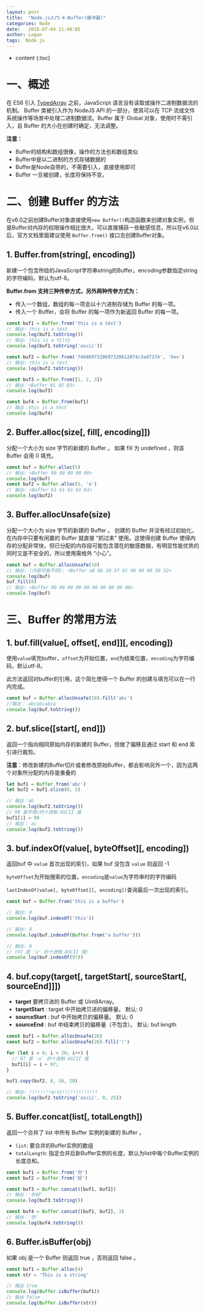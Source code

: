 ```yaml
---
layout: post
title:  "Node.js入门-4-Buffer(缓冲器)"
categories: Node
date:   2018-07-04 11:48:05
author: Logan
tags:  Node.js
---
```


* content
{:toc}

# 一、概述

在 ES6 引入 [TypedArray](https://developer.mozilla.org/en-US/docs/Web/JavaScript/Reference/Global_Objects/TypedArray) 之前，JavaScript 语言没有读取或操作二进制数据流的机制。 Buffer 类被引入作为 NodeJS API 的一部分，使其可以在 TCP 流或文件系统操作等场景中处理二进制数据流。Buffer 属于 Global 对象，使用时不需引入，且 Buffer 的大小在创建时确定，无法调整。

**注意：**

- Buffer的结构和数组很像，操作的方法也和数组类似
- Buffer中是以二进制的方式存储数据的
- Buffer是Node自带的，不需要引入，直接使用即可
- Buffer 一旦被创建，长度将保持不变。

# 二、创建 Buffer 的方法

在v6.0之前创建Buffer对象直接使用`new Buffer()`构造函数来创建对象实例，但是Buffer对内存的权限操作相比很大，可以直接捕获一些敏感信息，所以在v6.0以后，官方文档里面建议使用 `Buffer.from()` 接口去创建Buffer对象。

## 1. Buffer.from(string[, encoding])

新建一个包含所给的JavaScript字符串string的Buffer。encoding参数指定string的字符编码，默认为utf-8。

**Buffer.from 支持三种传参方式，另外两种传参方式为：**

- 传入一个数组，数组的每一项会以十六进制存储为 Buffer 的每一项。
- 传入一个 Buffer，会将 Buffer 的每一项作为新返回 Buffer 的每一项。

```js
const buf1 = Buffer.from('this is a tést')
// 输出: this is a tést
console.log(buf1.toString())
// 输出: this is a tC)st
console.log(buf1.toString('ascii'))

const buf2 = Buffer.from('7468697320697320612074c3a97374', 'hex')
// 输出: this is a tést
console.log(buf2.toString())

const buf3 = Buffer.from([1, 2, 3])
// 输出：<Buffer 01 02 03>
console.log(buf3)

const buf4 = Buffer.from(buf1)
// 输出：this is a tést
console.log(buf4)
```





## 2. Buffer.alloc(size[, fill[, encoding]])

分配一个大小为 size 字节的新建的 Buffer 。 如果 fill 为 undefined ，则该 Buffer 会用 0 填充。

```js
const buf = Buffer.alloc(5)
// 输出: <Buffer 00 00 00 00 00>
console.log(buf)
const buf2 = Buffer.alloc(5, 'a')
// 输出: <Buffer 61 61 61 61 61>
console.log(buf2)
```
## 3. Buffer.allocUnsafe(size)

分配一个大小为 size 字节的新建的 Buffer 。 创建的 Buffer 并没有经过初始化，在内存中只要有闲置的 Buffer 就直接 “抓过来” 使用。这使得创建 Buffer 使得内存的分配非常快，但已分配的内存段可能包含潜在的敏感数据，有明显性能优势的同时又是不安全的，所以使用需格外 “小心”。

```js
const buf = Buffer.allocUnsafe(10)
// 输出: (内容可能不同): <Buffer a0 8b 28 3f 01 00 00 00 50 32>
console.log(buf)
buf.fill(0)
// 输出: <Buffer 00 00 00 00 00 00 00 00 00 00>
console.log(buf)
```

# 三、Buffer 的常用方法

## 1. buf.fill(value[, offset[, end]][, encoding])

使用`value`填充buffer，`offset`为开始位置，`end`为结束位置，`encoding`为字符编码，默认utf-8。

此方法返回对buffer的引用，这个简化使得一个 Buffer 的创建与填充可以在一行内完成。

```js
const buf = Buffer.allocUnsafe(10).fill('abc')
//输出： abcabcabca
console.log(buf.toString())
```

## 2. buf.slice([start[, end]])

返回一个指向相同原始内存的新建的 Buffer，但做了偏移且通过 start 和 end 索引进行裁剪。

**注意**：修改新建的Buffer切片或者修改原始Buffer，都会影响另外一个，因为这两个对象所分配的内存是重叠的

```js
let buf1 = Buffer.from('abc')
let buf2 = buf1.slice(0, 2)

// 输出：ab
console.log(buf2.toString())
// 99 是字母c的十进制 ASCII 值 
buf1[1] = 99
// 输出： ac
console.log(buf2.toString())
```

## 3. buf.indexOf(value[, byteOffset][, encoding])


返回buf 中 `value` 首次出现的索引，如果 buf 没包含 `value` 则返回 -1

`byteOffset`为开始搜索的位置，`encoding`是`value`为字符串时的字符编码

`lastIndexOf(value[, byteOffset][, encoding])`查询最后一次出现的索引。

```js
const buf = Buffer.from('this is a buffer')

// 输出: 0
console.log(buf.indexOf('this'))

// 输出: 8
console.log(buf.indexOf(Buffer.from('a buffer')))

// 输出: 8
// (97 是 'a' 的十进制 ASCII 值)
console.log(buf.indexOf(97))
```

## 4. buf.copy(target[, targetStart[, sourceStart[, sourceEnd]]])

- **target** 要拷贝进的 Buffer 或 Uint8Array。
- **targetStart** : target 中开始拷贝进的偏移量。 默认: 0
- **sourceStart** : buf 中开始拷贝的偏移量。 默认: 0
- **sourceEnd** : buf 中结束拷贝的偏移量（不包含）。 默认: buf.length

```js
const buf1 = Buffer.allocUnsafe(26)
const buf2 = Buffer.allocUnsafe(26).fill('!')

for (let i = 0; i < 26; i++) {
  // 97 是 'a' 的十进制 ASCII 值
  buf1[i] = i + 97;
}

buf1.copy(buf2, 8, 16, 20)

// 输出: !!!!!!!!qrst!!!!!!!!!!!!!
console.log(buf2.toString('ascii', 0, 25))
```

## 5. Buffer.concat(list[, totalLength])

返回一个合并了 list 中所有 Buffer 实例的新建的 Buffer 。

- `list`: 要合并的Buffer实例的数组
- `totalLength`: 指定合并后新Buffer实例的长度，默认为list中每个Buffer实例的长度总和。

```js
const buf1 = Buffer.from('你')
const buf2 = Buffer.from('好')

const buf3 = Buffer.concat([buf1, buf2])
// 输出：'你好'
console.log(buf3.toString())

const buf4 = Buffer.concat([buf1, buf2], 3)
// 输出：'你'
console.log(buf4.toString())
```

## 6. Buffer.isBuffer(obj)

如果 obj 是一个 Buffer 则返回 true ，否则返回 false 。

```js
const buf1 = Buffer.alloc(4)
const str = 'This is a string'

// 输出 true
console.log(Buffer.isBuffer(buf1))
// 输出 false
console.log(Buffer.isBuffer(str))
```

